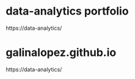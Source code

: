 # data-analytics portfolio
https://data-analytics/

# galinalopez.github.io
https://data-analytics/
